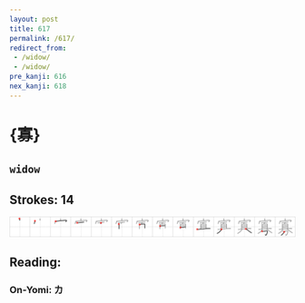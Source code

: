 ```yaml
---
layout: post
title: 617
permalink: /617/
redirect_from:
 - /widow/
 - /widow/
pre_kanji: 616
nex_kanji: 618
---
```


# {寡}

## `widow`

## Strokes: 14

<div class="stroke"><img src="../images/E5AFA1.png" /></div>

## Reading:

### On-Yomi: カ
